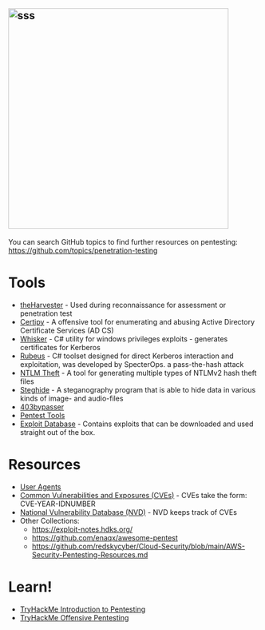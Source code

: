 ## <img width="441" alt="sss" src="placeholder" />

You can search GitHub topics to find further resources on pentesting:
https://github.com/topics/penetration-testing

# Tools

- [theHarvester](https://github.com/laramies/theHarvester) - Used during reconnaissance for assessment or penetration test
- [Certipy](https://github.com/ly4k/Certipy) - A offensive tool for enumerating and abusing Active Directory Certificate Services (AD CS)
- [Whisker](https://github.com/eladshamir/Whisker) - C# utility for windows privileges exploits - generates certificates for Kerberos
- [Rubeus](https://github.com/GhostPack/Rubeus) - C# toolset designed for direct Kerberos interaction and exploitation, was developed by SpecterOps. a pass-the-hash attack
- [NTLM Theft](https://github.com/Greenwolf/ntlm_theft) - A tool for generating multiple types of NTLMv2 hash theft files
- [Steghide](https://steghide.sourceforge.net/) - A steganography program that is able to hide data in various kinds of image- and audio-files
- [403bypasser](https://github.com/yunemse48/403bypasser)
- [Pentest Tools](https://app.pentest-tools.com/dashboard)
- [Exploit Database](https://www.exploit-db.com/) - Contains exploits that can be downloaded and used straight out of the box.

# Resources

- [User Agents](https://github.com/danielmiessler/SecLists/blob/master/Fuzzing/User-Agents/UserAgents.fuzz.txt)
- [Common Vulnerabilities and Exposures (CVEs)](https://cve.mitre.org/) - CVEs take the form: CVE-YEAR-IDNUMBER
- [National Vulnerability Database (NVD)](https://nvd.nist.gov/vuln/search) - NVD keeps track of CVEs
- Other Collections:
  - https://exploit-notes.hdks.org/
  - https://github.com/enaqx/awesome-pentest
  - https://github.com/redskycyber/Cloud-Security/blob/main/AWS-Security-Pentesting-Resources.md

# Learn!

- [TryHackMe Introduction to Pentesting](https://tryhackme.com/module/introduction-to-offensive-pentesting)
- [TryHackMe Offensive Pentesting](https://tryhackme.com/path/outline/pentesting)
